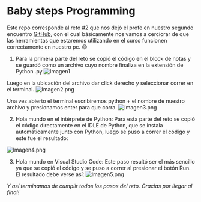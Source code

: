 # **Baby steps Programming** #

Este repo corresponde al reto #2 que nos dejó el profe en nuestro segundo encuentro [GitHub](hhttps://github.com/fegonzalez7/pdc_unal_clase2 "GitHub"), con el cual básicamente nos vamos a cerciorar de que las herramientas que estaremos utilizando en el curso funcionen correctamente en nuestro pc. 😊

1. Para la primera parte del reto se copió el código en el block de notas y se guardó como un archivo cuyo nombre finaliza en la extensión de Python .py
![Imagen1](https://user-images.githubusercontent.com/124615334/218834001-b4efc8cc-e8c6-407e-9060-b441b0196adf.png)

Luego en la ubicación del archivo dar click derecho y seleccionar correr en el terminal.
![Imagen2.png](https://drive.google.com/file/d/11FE9rsI5K8GJQ436dxMT5CF2S5HZ22nv/view?usp=share_link)

Una vez abierto el terminal escribiremos python + el nombre de nuestro archivo y presionamos enter para que corra.
![Imagen3.png](https://drive.google.com/file/d/1Vk1POXDMsnlKLY40O148rHApfTioqp2C/view?usp=share_link)

2. Hola mundo en el intérprete de Python:
Para esta parte del reto se copió el código directamente en el IDLE de Python, que se instala automáticamente junto con Python, luego se puso a correr el código y este fue el resultado:

![Imagen4.png](https://drive.google.com/file/d/1ZSqjfVSgHZx3SOu-t_4iOYJZXq9StIGh/view?usp=share_link)

3. Hola mundo en Visual Studio Code:
Este paso resultó ser el más sencillo ya que se copió el código y se puso a correr al presionar el botón Run. El resultado debe verse así:
![Imagen5.png](https://drive.google.com/file/d/1Vk1POXDMsnlKLY40O148rHApfTioqp2C/view?usp=share_link)

_Y así terminamos de cumplir todos los pasos del reto. Gracias por llegar al final!_
